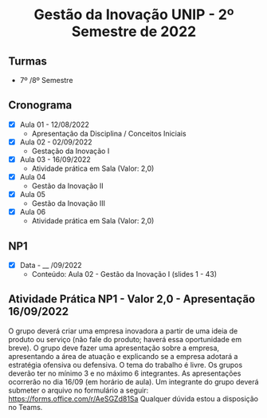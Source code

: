 <h1 align="center">
    Gestão da Inovação UNIP - 2º Semestre de 2022
</h1>


## Turmas
- 7º /8º Semestre

## Cronograma

- [x]  Aula 01 - 12/08/2022
    - Apresentação da Disciplina / Conceitos Iniciais
- [x]  Aula 02 - 02/09/2022
    - Gestação da Inovação I
- [x]  Aula 03 - 16/09/2022
    - Atividade prática em Sala (Valor: 2,0)
- [x]  Aula 04
    - Gestão da Inovação II
- [x]  Aula 05 
    - Gestão da Inovação III
- [x]  Aula 06
    - Atividade prática em Sala (Valor: 2,0)

## NP1

- [x]  Data - __ /09/2022
    - Conteúdo: Aula 02 - Gestão da Inovação I (slides 1 - 43)

## Atividade Prática NP1 - Valor 2,0 - Apresentação 16/09/2022

O grupo deverá criar uma empresa inovadora a partir de uma ideia de produto ou serviço (não fale do produto; haverá essa oportunidade em breve).
O grupo deve fazer uma apresentação sobre a empresa, apresentando a área de atuação e explicando se a empresa adotará a estratégia ofensiva ou defensiva.
O tema do trabalho é livre. Os grupos deverão ter no mínimo 3 e no máximo 6 integrantes.
As apresentações ocorrerão no dia 16/09 (em horário de aula). Um integrante do grupo deverá submeter o arquivo no formulário a seguir: https://forms.office.com/r/AeSGZd81Sa
Qualquer dúvida estou a disposição no Teams.
